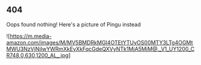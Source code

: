## 404

Oops found nothing! Here's a picture of Pingu instead

![https://m.media-amazon.com/images/M/MV5BMDRkMGI4OTEtYTUyOS00MTY3LTg4OGMtMWU3NzVjNjIwYWRmXkEyXkFqcGdeQXVyNTk1MjA5MjM@._V1_UY1200_CR748,0,630,1200_AL_.jpg]
